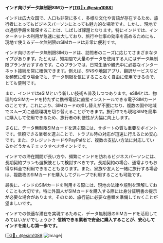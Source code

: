 **インド向けデータ無制限SIMカード[[TG💪+ @esim1088](https://t.me/s/esim1088)]**

インドは広大な国で、人口も非常に多く、多様な文化や言語が存在するため、旅行者にとってもビジネスパーソンにとっても魅力的な場所です。しかし、現地での通信手段を確保することは、しばしば課題となります。特にインドでは、インターネットの利用が急速に拡大しており、旅行や仕事の効率を高めるためにも、現地で使えるデータ無制限のSIMカードは非常に便利です。

インド向けのデータ無制限SIMカードは、訪問者のニーズに応じてさまざまなタイプがあります。たとえば、短期間で大量のデータを使用する人にはデータ無制限プランがおすすめです。このプランでは、日常生活や観光中に必要なインターネット接続を常に確保できます。例えば、SNSや地図アプリ、翻訳サービスなどを頻繁に使う場合でも、データ制限を気にすることなく自由に使用できるので、とても便利です。

また、インドではeSIMという新しい技術も普及しつつあります。eSIMとは、物理的なSIMカードを持たずに携帯電話に直接インストールできる電子SIMカードのことです。これにより、SIMカードの挿し替えが不要になり、複数の国や地域でスムーズに通信環境を切り替えることができます。旅行中でも現地SIMを簡単に購入して使用できるため、旅行者の利便性が大幅に向上します。

さらに、データ無制限SIMカードを選ぶ際には、サポートの質も重要なポイントです。信頼できる業者を選ぶことで、トラブル時の対応が迅速に行えるため安心です。また、クレジットカードやPayPalなど、複数の支払い方法に対応しているかどうかもチェックすべきポイントです。

インドでの滞在期間が長い方や、頻繁にインドを訪れるビジネスパーソンには、長期契約プランも選択肢として検討すべきです。長期契約の場合、通常よりもお得な料金で利用できることもあります。また、家族や友人と一緒に旅行する場合は、複数枚のSIMカードを購入してグループで利用することも可能です。

最後に、インドのSIMカードを利用する際には、現地の法律や規則を理解しておくことも大切です。特に外国人がSIMカードを購入する際には身分証明書の提示が必要な場合があります。そのため、旅行前に必要な書類を準備しておくことが望ましいです。

インドでの快適な滞在を実現するために、データ無制限のSIMカードを活用してみてはいかがでしょうか？ **信頼できる業者で安全に購入することが、安心してインドを楽しむ第一歩です。**

[[TG💪+ @esim1088](https://t.me/s/esim1088) ![Image](https://i.postimg.cc/Y0z9fWf4/image.png)]